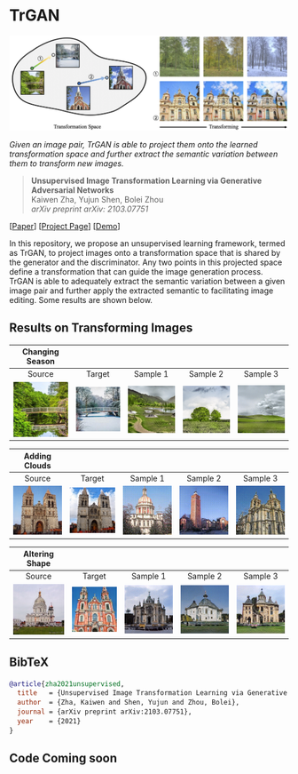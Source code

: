 # TrGAN

![image](./docs/assets/teaser.png)

*Given an image pair, TrGAN is able to project them onto the learned transformation space and further extract the semantic variation between them to transform new images.*

> **Unsupervised Image Transformation Learning via Generative Adversarial Networks** <br>
> Kaiwen Zha, Yujun Shen, Bolei Zhou <br>
> *arXiv preprint arXiv: 2103.07751*

[[Paper](https://arxiv.org/pdf/2103.07751.pdf)]
[[Project Page](https://genforce.github.io/trgan/)]
[[Demo](https://www.youtube.com/watch?v=ZTYLihZYwYM)]

In this repository, we propose an unsupervised learning framework, termed as TrGAN, to project images onto a transformation space that is shared by the generator and the discriminator. Any two points in this projected space define a transformation that can guide the image generation process. TrGAN is able to adequately extract the semantic variation between a given image pair and further apply the extracted semantic to facilitating image editing. Some results are shown below.

## Results on Transforming Images

| Changing Season | | | | |
| :-: | :-: | :-: | :-: | :-: |
| Source | Target | Sample 1 | Sample 2 | Sample 3
| ![image](./docs/assets/pre_season.jpg) | ![image](./docs/assets/post_season.jpg) | ![image](./docs/assets/season_1.gif) | ![image](./docs/assets/season_2.gif) | ![image](./docs/assets/season_3.gif)

| Adding Clouds | | | | |
| :-: | :-: | :-: | :-: | :-: |
| Source | Target | Sample 1 | Sample 2 | Sample 3
| ![image](./docs/assets/pre_cloud.jpg) | ![image](./docs/assets/post_cloud.jpg) | ![image](./docs/assets/cloud_1.gif) | ![image](./docs/assets/cloud_2.gif) | ![image](./docs/assets/cloud_3.gif)

| Altering Shape | | | | |
| :-: | :-: | :-: | :-: | :-: |
| Source | Target | Sample 1 | Sample 2 | Sample 3
| ![image](./docs/assets/pre_shape.jpg) | ![image](./docs/assets/post_shape.jpg) | ![image](./docs/assets/shape_1.gif) | ![image](./docs/assets/shape_2.gif) | ![image](./docs/assets/shape_3.gif)

## BibTeX

```bibtex
@article{zha2021unsupervised,
  title   = {Unsupervised Image Transformation Learning via Generative Adversarial Networks},
  author  = {Zha, Kaiwen and Shen, Yujun and Zhou, Bolei},
  journal = {arXiv preprint arXiv:2103.07751},
  year    = {2021}
}
```

## Code Coming soon
